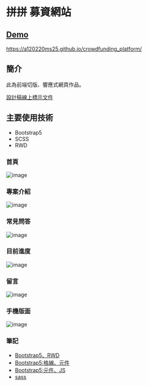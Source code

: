 # 拼拼 募資網站

## [Demo](https://a120220ms25.github.io/crowdfunding_platform/)
https://a120220ms25.github.io/crowdfunding_platform/

## 簡介

此為前端切版、響應式網頁作品。

[設計稿線上標示文件](https://hexschool.github.io/boootstrap5WebLayout/)

## 主要使用技術
* Bootstrap5
* SCSS
* RWD

### 首頁
![image](https://github.com/a120220ms25/crowdfunding_platform/blob/main/index.jpg)

### 專案介紹
![image](https://github.com/a120220ms25/crowdfunding_platform/blob/main/product_show.jpg)

### 常見問答
![image](https://github.com/a120220ms25/crowdfunding_platform/blob/main/product_faq.jpg)

### 目前進度
![image](https://github.com/a120220ms25/crowdfunding_platform/blob/main/product_process.jpg)

### 留言
![image](https://github.com/a120220ms25/crowdfunding_platform/blob/main/product_comment.jpg)

### 手機版面
![image](https://github.com/a120220ms25/crowdfunding_platform/blob/main/phone.jpg)

### 筆記

* [Bootstrap5、RWD](https://hackmd.io/@Sabrinaaaaaa/Byk9lyAYO)
* [Bootstrap5:格線、元件](https://hackmd.io/@Sabrinaaaaaa/S1HLY6t9d)
* [Bootstrap5:元件、JS](https://hackmd.io/@Sabrinaaaaaa/BJoW4hhFO)
* [sass](https://hackmd.io/@Sabrinaaaaaa/HJ9ah1Hcd)






